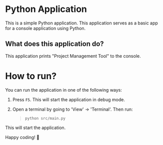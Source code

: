 Python Application
======================
This is a simple Python application. This application serves as a basic app for a console application using Python.

What does this application do?
-------------------------------
This application prints "Project Management Tool" to the console.

# How to run?
You can run the application in one of the following ways:

1. Press `F5`. This will start the application in debug mode.

2. Open a terminal by going to 'View' -> 'Terminal'. Then run:
    > `python src/main.py`

This will start the application.

Happy coding! 🙂
